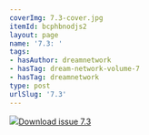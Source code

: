 ```yaml
---
coverImg: 7.3-cover.jpg
itemId: bcphbnodjs2
layout: page
name: '7.3: '
tags:
- hasAuthor: dreamnetwork
- hasTag: dream-network-volume-7
- hasTag: dreamnetwork
type: post
urlSlug: '7.3'
---
```

<img class="card-journal-img" src="../images/7.3-rect.jpg"/><a href="../files/pdfs/Volume_7/7.3-Dream-Network-Bulletin_Volume-7-Number-3.pdf" download="">Download issue 7.3</a>